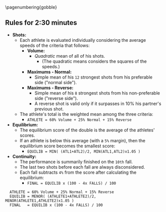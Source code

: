 <!--
pandoc regra-150-en.md -H deeplists.tex -o /tmp/x.pdf
pdftoppm /tmp/x.pdf /tmp/x -png
convert /tmp/x-1.png -trim /tmp/x.png
convert /tmp/x.png -bordercolor White -border 8 regra-150-en.png
eog regra-150-en.png
-->

\pagenumbering{gobble}

## Rules for 2:30 minutes

- **Shots:**
    - Each athlete is evaluated individually considering the average speeds of
      the criteria that follows:
        - **Volume:**
            - *Quadratic* mean of all of his shots.
                - (The quadratic means considers the squares of the speeds.)
        - **Maximums - Normal:**
            - Simple mean of his `12` strongest shots from his preferable side
              ("normal side").
        - **Maximums - Reverse:**
            - Simple mean of his  `8` strongest shots from his non-preferable
              side ("reverse side").
            - A reverse shot is valid only if it surpasses in 10% his partner's
              previous shot.
    - The athlete's total is the weighted mean among the three criteria:
        - `ATHLETE = 60% Volume + 25% Normal + 15% Reverse`
- **Equilibrium:**
    - The equilibrium score of the double is the average of the athletes'
      scores.
    - If an athlete is below this average (with a `5%` margin), then the
      equilibrium score becomes the smallest score:
        - `EQUILIB = MIN( (ATL1+ATL2)/2, MIN(ATL1,ATL2)x1.05 )`
- **Continuity:**
    - The performance is summarily finished on the `10th` fall.
    - The last two shots before each fall are always disconsidered.
    - Each fall subtracts `4%` from the score after calculating the
      equilibrium:
        - `FINAL = EQUILIB x (100 - 4x FALLS) / 100`

```
  ATHLETE = 60% Volume + 25% Normal + 15% Reverse
  EQUILIB = MENOR( (ATHLETE1+ATHLETE2)/2, MENOR(ATHLETE1,ATHLETE2)x1.05 )
  FINAL   = EQUILIB x (100 - 4x FALLS) / 100
```
